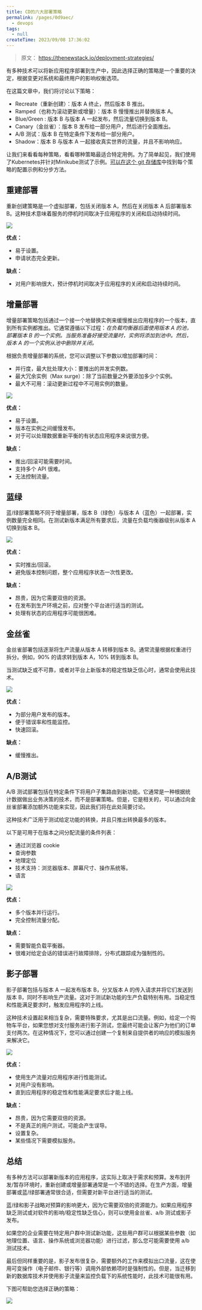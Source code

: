 ```yaml
---
title: CD的六大部署策略
permalink: /pages/0d9aec/
  - devops
tags:
  - null
createTime: 2023/09/08 17:36:02
---
```


> 原文： https://thenewstack.io/deployment-strategies/

有多种技术可以将新应用程序部署到生产中，因此选择正确的策略是一个重要的决定，根据变更对系统和最终用户的影响权衡选项。

在这篇文章中，我们将讨论以下策略：

- Recreate（重新创建）：版本 A 终止，然后版本 B 推出。
- Ramped（也称为滚动更新或增量）：版本 B 慢慢推出并替换版本 A。
- Blue/Green : 版本 B 与版本 A 一起发布，然后流量切换到版本 B。
- Canary（金丝雀）：版本 B 发布给一部分用户，然后进行全面推出。
- A/B 测试：版本 B 在特定条件下发布给一部分用户。
- Shadow：版本 B 与版本 A 一起接收真实世界的流量，并且不影响响应。

让我们来看看每种策略，看看哪种策略最适合特定用例。为了简单起见，我们使用了Kubernetes并针对Minikube测试了示例。[可以在这个 git 存储库](https://github.com/ContainerSolutions/k8s-deployment-strategies)中找到每个策略的配置示例和分步方法。

## 重建部署

重新创建策略是一个虚拟部署，包括关闭版本 A，然后在关闭版本 A 后部署版本 B。这种技术意味着服务的停机时间取决于应用程序的关闭和启动持续时间。

![](/imgs/cd-recreate.gif)

**优点：**

- 易于设置。
- 申请状态完全更新。

**缺点：**

- 对用户影响很大，预计停机时间取决于应用程序的关闭和启动持续时间。

## 增量部署

增量部署策略包括通过一个接一个地替换实例来缓慢推出应用程序的一个版本，直到所有实例都推出。它通常遵循以下过程：*在负载均衡器后面使用版本 A 的池，部署版本 B 的一个实例。当服务准备好接受流量时，实例将添加到池中。然后，版本 A 的一个实例从池中删除并关闭。*

根据负责增量部署的系统，您可以调整以下参数以增加部署时间：

- 并行度，最大批处理大小：要推出的并发实例数。
- 最大冗余实例（Max surge）：除了当前数量之外要添加多少个实例。
- 最大不可用：滚动更新过程中不可用实例的数量。

![](/imgs/cd-ramped.gif)

**优点：**

- 易于设置。
- 版本在实例之间缓慢发布。
- 对于可以处理数据重新平衡的有状态应用程序来说很方便。

**缺点：**

- 推出/回滚可能需要时间。
- 支持多个 API 很难。
- 无法控制流量。


## 蓝绿

蓝/绿部署策略不同于增量部署，版本 B（绿色）与版本 A（蓝色）一起部署，实例数量完全相同。在测试新版本满足所有要求后，流量在负载均衡器级别从版本 A 切换到版本 B。

![](/imgs/cd-blue-green.gif)

**优点：**

- 实时推出/回滚。
- 避免版本控制问题，整个应用程序状态一次性更改。

**缺点：**

- 昂贵，因为它需要双倍的资源。
- 在发布到生产环境之前，应对整个平台进行适当的测试。
- 处理有状态的应用程序可能很困难。


## 金丝雀

金丝雀部署包括逐渐将生产流量从版本 A 转移到版本 B。通常流量根据权重进行拆分。例如，90% 的请求转到版本 A，10% 转到版本 B。

当测试缺乏或不可靠，或者对平台上新版本的稳定性缺乏信心时，通常会使用此技术。

![](/imgs/cd-canary.gif)

**优点：**

- 为部分用户发布的版本。
- 便于错误率和性能监控。
- 快速回滚。

**缺点：**

- 缓慢推出。

## A/B测试

A/B 测试部署包括在特定条件下将用户子集路由到新功能。它通常是一种根据统计数据做出业务决策的技术，而不是部署策略。但是，它是相关的，可以通过向金丝雀部署添加额外功能来实现，因此我们将在此处简要讨论。

这种技术广泛用于测试给定功能的转换，并且只推出转换最多的版本。

以下是可用于在版本之间分配流量的条件列表：

- 通过浏览器 cookie
- 查询参数
- 地理定位
- 技术支持：浏览器版本、屏幕尺寸、操作系统等。
- 语言

![](/imgs/cd-a-b.gif)

**优点：**

- 多个版本并行运行。
- 完全控制流量分配。

**缺点：**

- 需要智能负载平衡器。
- 很难对给定会话的错误进行故障排除，分布式跟踪成为强制性的。

## 影子部署

影子部署包括与版本 A 一起发布版本 B，分叉版本 A 的传入请求并将它们发送到版本 B，同时不影响生产流量。这对于测试新功能的生产负载特别有用。当稳定性和性能满足要求时，触发应用程序的上线。

这种技术设置起来相当复杂，需要特殊要求，尤其是出口流量。例如，给定一个购物车平台，如果您想对支付服务进行影子测试，您最终可能会让客户为他们的订单支付两次。在这种情况下，您可以通过创建一个复制来自提供者的响应的模拟服务来解决它。

![](/imgs/cd-shadow.gif)

**优点：**

- 使用生产流量对应用程序进行性能测试。
- 对用户没有影响。
- 直到应用程序的稳定性和性能满足要求后才能上线。

**缺点：**

- 昂贵，因为它需要双倍的资源。
- 不是真正的用户测试，可能会产生误导。
- 设置复杂。
- 某些情况下需要模拟服务。

## 总结

有多种方法可以部署新版本的应用程序，这实际上取决于需求和预算。发布到开发/暂存环境时，重新创建或增量部署通常是一个不错的选择。在生产方面，增量部署或蓝/绿部署通常很合适，但需要对新平台进行适当的测试。

蓝/绿和影子战略对预算的影响更大，因为它需要双倍的资源能力。如果应用程序缺乏测试或对软件的影响/稳定性缺乏信心，则可以使用金丝雀、a/b 测试或影子发布。

如果您的企业需要在特定用户群中测试新功能，这些用户群可以根据某些参数（如地理位置、语言、操作系统或浏览器功能）进行过滤，那么您可能需要使用 a/b 测试技术。

最后但同样重要的是，影子发布很复杂，需要额外的工作来模拟出口流量，这在使用可变操作（电子邮件、银行等）调用外部依赖项时是强制性的。但是，当迁移到新的数据库技术并使用影子流量来监控负载下的系统性能时，此技术可能很有用。

下图可帮助您选择正确的策略：

![](/imgs/cd_deployment_strategies.png)

